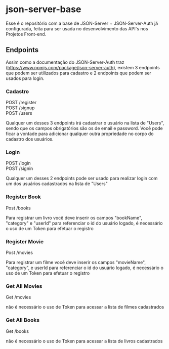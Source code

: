 # json-server-base

Esse é o repositório com a base de JSON-Server + JSON-Server-Auth já configurada, feita para ser usada no desenvolvimento das API's nos Projetos Front-end.

## Endpoints

Assim como a documentação do JSON-Server-Auth traz (https://www.npmjs.com/package/json-server-auth), existem 3 endpoints que podem ser utilizados para cadastro e 2 endpoints que podem ser usados para login.

### Cadastro

POST /register <br/>
POST /signup <br/>
POST /users

Qualquer um desses 3 endpoints irá cadastrar o usuário na lista de "Users", sendo que os campos obrigatórios são os de email e password.
Você pode ficar a vontade para adicionar qualquer outra propriedade no corpo do cadastro dos usuários.

### Login

POST /login <br/>
POST /signin

Qualquer um desses 2 endpoints pode ser usado para realizar login com um dos usuários cadastrados na lista de "Users"

### Register Book

Post /books

Para registrar um livro você deve inserir os campos "bookName", "category" e "userId" para referenciar o id do usuário logado, é necessário o uso de um Token para efetuar o registro

### Register Movie

Post /movies

Para registrar um filme você deve inserir os campos "movieName", "category", e userId para referenciar o id do usuário logado, é necessário o uso de um Token para efetuar o registro

### Get All Movies

Get /movies

não é necessário o uso de Token para acessar a lista de filmes cadastrados

### Get All Books

Get /books

não é necessário o uso de Token para acessar a lista de livros cadastrados
